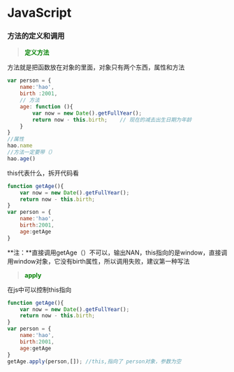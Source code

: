 # JavaScript

### 方法的定义和调用



> **<font color = green>定义方法</font>**

方法就是把函数放在对象的里面，对象只有两个东西，属性和方法

```js
var person = {
    name:'hao',
    birth :2001,
    // 方法
    age: function (){
        var now = new Date().getFullYear();
        return now - this.birth;	// 现在的减去出生日期为年龄
    }
}
//属性
hao.name
//方法一定要带（）
hao.age()
```

this代表什么，拆开代码看

```js
function getAge(){
	var now = new Date().getFullYear();
    return now - this.birth;
}
var person = {
    name:'hao',
    birth:2001,
    age:getAge
}
```

**注：**直接调用getAge（）不可以，输出NAN，this指向的是window，直接调用window对象，它没有birth属性，所以调用失败，建议第一种写法

> <font color=green> **apply**</font>

在js中可以控制this指向

```js
function getAge(){
	var now = new Date().getFullYear();
    return now - this.birth;
}
var person = {
    name:'hao',
    birth:2001,
    age:getAge
}
getAge.apply(person,[]); //this,指向了 person对象，参数为空
```

